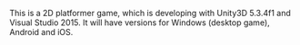 This is a 2D platformer game, which is developing with Unity3D 5.3.4f1 and Visual Studio 2015. 
It will have versions for Windows (desktop game), Android and iOS.
